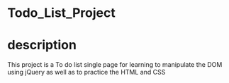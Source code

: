 # Todo_List_Project

# description

This project is a To do list single page for learning to manipulate the DOM using jQuery as well as to practice the HTML and CSS
